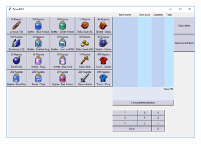 ![Screenshot](https://github.com/BflySamurai/Zelda-Point-of-Sales-GUI-Application/blob/master/zelda_pos_screenshot.png?raw=true "Screenshot")
